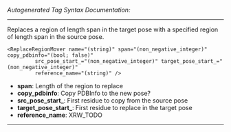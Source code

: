 _Autogenerated Tag Syntax Documentation:_

---
Replaces a region of length span in the target pose with a specified region of length span in the source pose.

```
<ReplaceRegionMover name="(string)" span="(non_negative_integer)" copy_pdbinfo="(bool; false)"
         src_pose_start_="(non_negative_integer)" target_pose_start_="(non_negative_integer)"
         reference_name="(string)" />
```

-   **span**: Length of the region to replace
-   **copy_pdbinfo**: Copy PDBInfo to the new pose?
-   **src_pose_start_**: First residue to copy from the source pose
-   **target_pose_start_**: First residue to replace in the target pose
-   **reference_name**: XRW_TODO

---

